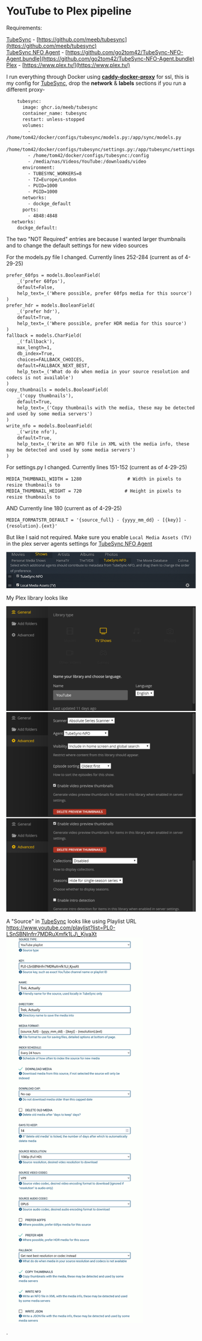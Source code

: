 # YouTube to Plex pipeline

Requirements:

[TubeSync](https://github.com/meeb/tubesync) - [https://github.com/meeb/tubesync](https://github.com/meeb/tubesync)  
[TubeSync NFO Agent](https://github.com/go2tom42/TubeSync-NFO-Agent.bundle) - [https://github.com/go2tom42/TubeSync-NFO-Agent.bundle](https://github.com/go2tom42/TubeSync-NFO-Agent.bundle)  
[Plex](https://www.plex.tv/) - [https://www.plex.tv/](https://www.plex.tv/)

I run everything through Docker using **[caddy-docker-proxy](https://github.com/lucaslorentz/caddy-docker-proxy)** for ssl, this is my config for [TubeSync](https://github.com/meeb/tubesync), drop the **network** &amp; **labels** sections if you run a different proxy-

        tubesync:
          image: ghcr.io/meeb/tubesync
          container_name: tubesync
          restart: unless-stopped
          volumes:
            - /home/tom42/docker/configs/tubesync/models.py:/app/sync/models.py
            - /home/tom42/docker/configs/tubesync/settings.py:/app/tubesync/settings.py
            - /home/tom42/docker/configs/tubesync:/config
            - /media/nas/Videos/YouTube:/downloads/video
          environment:
            - TUBESYNC_WORKERS=8
            - TZ=Europe/London
            - PUID=1000
            - PGID=1000
          networks:
            - dockge_default
          ports:
            - 4848:4848
      networks:
        dockge_default:

The two "NOT Required" entries are because I wanted larger thumbnails and to change the default settings for new video sources

For the models.py file I changed. Currently lines 252-284 (current as of 4-29-25)

    prefer_60fps = models.BooleanField(
        _('prefer 60fps'),
        default=False,
        help_text=_('Where possible, prefer 60fps media for this source')
    )
    prefer_hdr = models.BooleanField(
        _('prefer hdr'),
        default=True,
        help_text=_('Where possible, prefer HDR media for this source')
    )
    fallback = models.CharField(
        _('fallback'),
        max_length=1,
        db_index=True,
        choices=FALLBACK_CHOICES,
        default=FALLBACK_NEXT_BEST,
        help_text=_('What do do when media in your source resolution and codecs is not available')
    )
    copy_thumbnails = models.BooleanField(
        _('copy thumbnails'),
        default=True,
        help_text=_('Copy thumbnails with the media, these may be detected and used by some media servers')
    )
    write_nfo = models.BooleanField(
        _('write nfo'),
        default=True,
        help_text=_('Write an NFO file in XML with the media info, these may be detected and used by some media servers')
    )

For settings.py I changed. Currently lines 151-152 (current as of 4-29-25)

    
    MEDIA_THUMBNAIL_WIDTH = 1280                 # Width in pixels to resize thumbnails to
    MEDIA_THUMBNAIL_HEIGHT = 720                # Height in pixels to resize thumbnails to


AND Currently line 180  (current as of 4-29-25)

    MEDIA_FORMATSTR_DEFAULT = '{source_full} - {yyyy_mm_dd} - [{key}] - {resolution}.{ext}'


But like I said not required. Make sure you enable `Local Media Assets (TV)` in the plex server agents settings for [TubeSync NFO Agent](https://github.com/go2tom42/TubeSync-NFO-Agent.bundle)

[![agents-settings-plex.png](https://raw.githubusercontent.com/go2tom42/TubeSync-NFO-Agent.bundle/main/docs/plex1.png)](https://raw.githubusercontent.com/go2tom42/TubeSync-NFO-Agent.bundle/main/docs/plex1.png)

My Plex library looks like

[![plex1.png](https://raw.githubusercontent.com/go2tom42/TubeSync-NFO-Agent.bundle/main/docs/plex2.png)](https://raw.githubusercontent.com/go2tom42/TubeSync-NFO-Agent.bundle/main/docs/plex2.png)  
[![plex2.png](https://raw.githubusercontent.com/go2tom42/TubeSync-NFO-Agent.bundle/main/docs/plex3.png)](https://raw.githubusercontent.com/go2tom42/TubeSync-NFO-Agent.bundle/main/docs/plex3.png)  
[![plex3.png](https://raw.githubusercontent.com/go2tom42/TubeSync-NFO-Agent.bundle/main/docs/plex4.png)](https://raw.githubusercontent.com/go2tom42/TubeSync-NFO-Agent.bundle/main/docs/plex4.png)

A "Source" in [TubeSync](https://github.com/meeb/tubesync) looks like using Playlist URL https://www.youtube.com/playlist?list=PL0-LSnSBNInfrr7MDRuXmfk1LJ\_KjvaXt  
[![plex4.png](https://raw.githubusercontent.com/go2tom42/TubeSync-NFO-Agent.bundle/main/docs/plex5.png)](https://raw.githubusercontent.com/go2tom42/TubeSync-NFO-Agent.bundle/main/docs/plex5.png)

.

